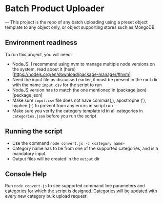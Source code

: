 # Batch Product Uploader
--
This project is the repo of any batch uploading using a preset object template to any object only, or object supporting stores such as MongoDB.

## Environment readiness
To run this project, you will need: 
- NodeJS. I recommend using nvm to manage multiple node versions on the system, read about it (here)[https://nodejs.org/en/download/package-manager/#nvm]
- Need the input file as discussed earlier, it must be present in the root dir with the name `input.csv` for the script to run
- NodeJS version has to match the one mentioned in (package.json)[package.json]
- Make sure `input.csv` file does not have commas(,), apostrophe ('), hyphen (-) to prevent from any errors in script run
- Make sure you verify the category template id in all categories in `categories.json` before you run the script

## Running the script
- Use the command `node convert.js -c <category name>`
- Category name has to be from one of the supported categories, and is a mandatory input
- Output files will be created in the `output` dir

## Console Help
Run `node convert.js` to see supported command line parameters and categories for which the script is designed. Categories will be updated with every new category bulk upload request.